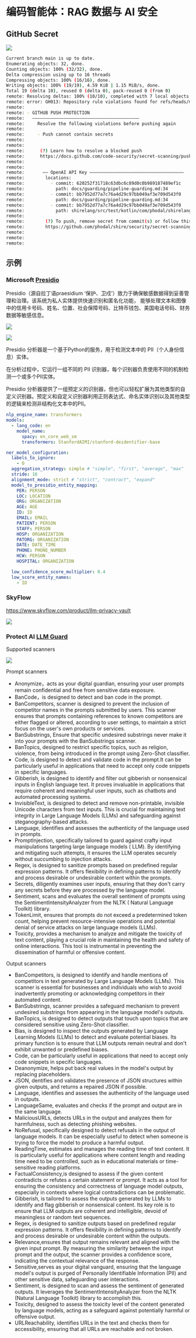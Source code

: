 # 编码智能体：RAG 数据与 AI 安全

## GitHub Secret

![](images/github-secret.png)

```bash
Current branch main is up to date.
Enumerating objects: 32, done.
Counting objects: 100% (32/32), done.
Delta compression using up to 16 threads
Compressing objects: 100% (16/16), done.
Writing objects: 100% (19/19), 4.59 KiB | 1.15 MiB/s, done.
Total 19 (delta 10), reused 0 (delta 0), pack-reused 0 (from 0)
remote: Resolving deltas: 100% (10/10), completed with 7 local objects.
remote: error: GH013: Repository rule violations found for refs/heads/main.
remote: 
remote: - GITHUB PUSH PROTECTION
remote:   —————————————————————————————————————————
remote:     Resolve the following violations before pushing again
remote: 
remote:     - Push cannot contain secrets
remote: 
remote:     
remote:      (?) Learn how to resolve a blocked push
remote:      https://docs.github.com/code-security/secret-scanning/pushing-a-branch-blocked-by-push-protection
remote:     
remote:     
remote:       —— OpenAI API Key ————————————————————————————————————
remote:        locations:
remote:          - commit: 620252f31718c63dbc6c89d0c0b989187489ef1c
remote:            path: docs/guarding/pipeline-guarding.md:34
remote:          - commit: bb7952d77a7c76a4d29c97bb049af3e709d543f0
remote:            path: docs/guarding/pipeline-guarding.md:34
remote:          - commit: bb7952d77a7c76a4d29c97bb049af3e709d543f0
remote:            path: shirelang/src/test/kotlin/com/phodal/shirelang/ShirePatternPipelineTest.kt:116
remote:     
remote:        (?) To push, remove secret from commit(s) or follow this URL to allow the secret.
remote:        https://github.com/phodal/shire/security/secret-scanning/unblock-secret/xxx
remote:     
remote: 
remote: 
```

## 示例

### Microsoft [Presidio](https://microsoft.github.io/presidio/)

Presidio（源自拉丁语praesidium ‘保护、卫戍’）致力于确保敏感数据得到妥善管理和治理。该系统为私人实体提供快速识别和匿名化功能，
能够处理文本和图像中的信用卡号码、姓名、位置、社会保障号码、比特币钱包、美国电话号码、财务数据等敏感信息。

![](images/presidio-analyze-anonymize.png)

![](images/presidio-ner-flow.png)

Presidio 分析器是一个基于Python的服务，用于检测文本中的 PII（个人身份信息）实体。

在分析过程中，它运行一组不同的 PII 识别器，每个识别器负责使用不同的机制检测一个或多个PII实体。

Presidio 分析器提供了一组预定义的识别器，但也可以轻松扩展为其他类型的自定义识别器。预定义和自定义识别器利用正则表达式、命名实体识别以及其他类型的逻辑来检测非结构化文本中的PII。

```yaml
nlp_engine_name: transformers
models:
  - lang_code: en
    model_name:
      spacy: en_core_web_sm
      transformers: StanfordAIMI/stanford-deidentifier-base

ner_model_configuration:
  labels_to_ignore:
    - O
  aggregation_strategy: simple # "simple", "first", "average", "max"
  stride: 16
  alignment_mode: strict # "strict", "contract", "expand"
  model_to_presidio_entity_mapping:
    PER: PERSON
    LOC: LOCATION
    ORG: ORGANIZATION
    AGE: AGE
    ID: ID
    EMAIL: EMAIL
    PATIENT: PERSON
    STAFF: PERSON
    HOSP: ORGANIZATION
    PATORG: ORGANIZATION
    DATE: DATE_TIME
    PHONE: PHONE_NUMBER
    HCW: PERSON
    HOSPITAL: ORGANIZATION

  low_confidence_score_multiplier: 0.4
  low_score_entity_names:
    - ID
```

### SkyFlow

https://www.skyflow.com/product/llm-privacy-vault

![](images/skyflow-llm-privacy-vault.png)

### Protect AI [LLM Guard](https://llm-guard.com/)

Supported scanners

![](images/LLMGuard-features.webp)

Prompt scanners

- Anonymize，acts as your digital guardian, ensuring your user prompts remain confidential and free from sensitive data
  exposure.
- BanCode，is designed to detect and ban code in the prompt.
- BanCompetitors, scanner is designed to prevent the inclusion of competitor names in the prompts submitted by users.
  This scanner ensures that prompts containing references to known competitors are either flagged or altered, according
  to user settings, to maintain a strict focus on the user's own products or services.
- BanSubstrings, Ensure that specific undesired substrings never make it into your prompts with the BanSubstrings
  scanner.
- BanTopics, designed to restrict specific topics, such as religion, violence, from being introduced in the prompt using
  Zero-Shot classifier.
- Code, is designed to detect and validate code in the prompt.It can be particularly useful in applications that need to
  accept only code snippets in specific languages.
- Gibberish, is designed to identify and filter out gibberish or nonsensical inputs in English language text. It proves
  invaluable in applications that require coherent and meaningful user inputs, such as chatbots and automated processing
  systems.
- InvisibleText, is designed to detect and remove non-printable, invisible Unicode characters from text inputs. This is
  crucial for maintaining text integrity in Large Language Models (LLMs) and safeguarding against steganography-based
  attacks.
- Language, identifies and assesses the authenticity of the language used in prompts.
- PromptInjection, specifically tailored to guard against crafty input manipulations targeting large language models (
  LLM). By identifying and mitigating such attempts, it ensures the LLM operates securely without succumbing to
  injection attacks.
- Regex, is designed to sanitize prompts based on predefined regular expression patterns. It offers flexibility in
  defining patterns to identify and process desirable or undesirable content within the prompts.
- Secrets, diligently examines user inputs, ensuring that they don't carry any secrets before they are processed by the
  language model.
- Sentiment, scans and evaluates the overall sentiment of prompts using the SentimentIntensityAnalyzer from the NLTK (
  Natural Language Toolkit) library.
- TokenLimit, ensures that prompts do not exceed a predetermined token count, helping prevent resource-intensive
  operations and potential denial of service attacks on large language models (LLMs).
- Toxicity, provides a mechanism to analyze and mitigate the toxicity of text content, playing a crucial role in
  maintaining the health and safety of online interactions. This tool is instrumental in preventing the dissemination of
  harmful or offensive content.

Output scanners

- BanCompetitors, is designed to identify and handle mentions of competitors in text generated by Large Language
  Models (LLMs). This scanner is essential for businesses and individuals who wish to avoid inadvertently promoting or
  acknowledging competitors in their automated content.
- BanSubstrings, scanner provides a safeguard mechanism to prevent undesired substrings from appearing in the language
  model's outputs.
- BanTopics, is designed to detect outputs that touch upon topics that are considered sensitive using Zero-Shot
  classifier.
- Bias, is designed to inspect the outputs generated by Language Learning Models (LLMs) to detect and evaluate potential
  biases. Its primary function is to ensure that LLM outputs remain neutral and don't exhibit unwanted or predefined
  biases.
- Code, can be particularly useful in applications that need to accept only code snippets in specific languages.
- Deanonymize, helps put back real values in the model's output by replacing placeholders.
- JSON, dentifies and validates the presence of JSON structures within given outputs, and returns a repaired JSON if
  possible.
- Language, identifies and assesses the authenticity of the language used in outputs.
- LanguageSame, evaluates and checks if the prompt and output are in the same language.
- MaliciousURLs, detects URLs in the output and analyzes them for harmfulness, such as detecting phishing websites.
- NoRefusal, specifically designed to detect refusals in the output of language models. It can be especially useful to
  detect when someone is trying to force the model to produce a harmful output.
- ReadingTime, estimates and manages the reading time of text content. It is particularly useful for applications where
  content length and reading time need to be controlled, such as in educational materials or time-sensitive reading
  platforms.
- FactualConsistency,is designed to assess if the given content contradicts or refutes a certain statement or prompt. It
  acts as a tool for ensuring the consistency and correctness of language model outputs, especially in contexts where
  logical contradictions can be problematic.
- Gibberish, is tailored to assess the outputs generated by LLMs to identify and flag gibberish or nonsensical content.
  Its key role is to ensure that LLM outputs are coherent and intelligible, devoid of meaningless or random text
  sequences.
- Regex, is designed to sanitize outputs based on predefined regular expression patterns. It offers flexibility in
  defining patterns to identify and process desirable or undesirable content within the outputs.
- Relevance,ensures that output remains relevant and aligned with the given input prompt. By measuring the similarity
  between the input prompt and the output, the scanner provides a confidence score, indicating the contextual relevance
  of the response.
- Sensitive,serves as your digital vanguard, ensuring that the language model's output is purged of Personally
  Identifiable Information (PII) and other sensitive data, safeguarding user interactions.
- Sentiment, is designed to scan and assess the sentiment of generated outputs. It leverages the
  SentimentIntensityAnalyzer from the NLTK (Natural Language Toolkit) library to accomplish this.
- Toxicity, designed to assess the toxicity level of the content generated by language models, acting as a safeguard
  against potentially harmful or offensive output.
- URLReachability, identifies URLs in the text and checks them for accessibility, ensuring that all URLs are reachable
  and not broken.
